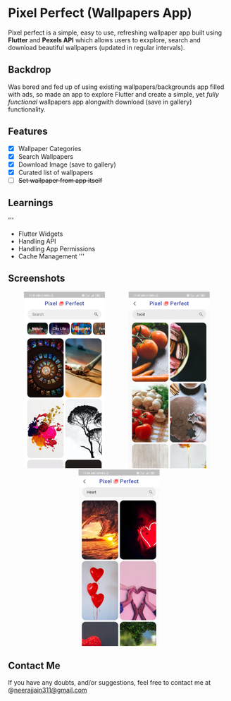 # Pixel Perfect (Wallpapers App)

Pixel perfect is a simple, easy to use, refreshing wallpaper app built using **Flutter** and **Pexels API** which allows users to exxplore, search and download beautiful wallpapers (updated in regular intervals). 

## Backdrop

Was bored and fed up of using existing wallpapers/backgrounds app filled with ads, so made an app to explore Flutter and create a simple, yet *fully functional* wallpapers app alongwith download (save in gallery) functionality.

## Features

- [x] Wallpaper Categories
- [x] Search Wallpapers
- [x] Download Image (save to gallery)
- [x] Curated list of wallpapers
- [ ] ~~Set wallpaper from app itself~~ 

## Learnings

'''
- Flutter Widgets
- Handling API
- Handling App Permissions
- Cache Management
'''

## Screenshots

<p align="center">
<img src="assets/Screenshot_2020-07-06-11-41-52-412_com.example.wallpapers_app.jpg" height="400" alt="Screenshot" hspace="20"/> <img src="assets/Screenshot_2020-07-06-11-42-59-297_com.example.wallpapers_app.jpg" height="400" alt="Screenshot" hspace="30"/> <img src="assets/Screenshot_2020-07-06-11-44-17-746_com.example.wallpapers_app.jpg" height="400" alt="Screenshot"/> 
</p>

## Contact Me

If you have any doubts, and/or suggestions, feel free to contact me at @neerajjain311@gmail.com 
